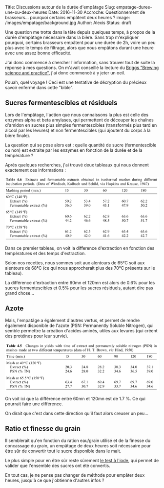Title: Discussions autour de la durée d'empâtage
Slug: empatage-duree-une-ou-deux-heures
Date: 2016-11-30
Accroche: Questionnement de brasseurs… pourquoi certains empâtent deux heures ?
image: /images/empatage/background.jpg
Author: Alexis
Status: draft

Une question me trotte dans la tête depuis quelques temps, à propos de la durée
d'empâtage nécessaire dans la bière. Sans trop m'expliquer pourquoi, certains
brasseurs empâtent pour une durée de 2h, voire un peu plus avec le temps de
filtrage, alors que nous empâtons durant une heure avec une assez bonne efficacité.

J'ai donc commencé à chercher l'information, sans trouver tout de suite la
réponse à mes questions. On m'avait conseillé la lecture du [Briggs "Brewing
science and
practice"](http://fars.itvhe.ac.ir/_fars/Documents/99ae7cc8-c9a8-4356-8d24-f6c208322cb7.pdf),
j'ai donc commencé à y jeter un oeil.

Pouah, quel voyage ! Ceci est une tentative de décryption du précieux savoir
enfermé dans cette "bible".

## Sucres fermentescibles et résiduels

Lors de l'empâtage, l'action que nous connaissons la plus est celle des enzymes
alpha et beta amylases, qui permettent de découper les chaînes d'amidon en sucres
plus simples fermentescibles (transformés plus tard en alcool par les levures) et
non fermentescibles (qui ajoutent du corps à la bière finale).

La question qui se pose alors est : quelle quantité de sucre (fermentescible ou
non) est extraite par les enzymes en fonction de la durée et de la température ?

Après quelques recherches, j'ai trouvé deux tableaux qui nous donnent
exactement ces informations :

![Potentiel d'extraction](/images/empatage/extraction-time.png)

Dans ce premier tableau, on voit la difference d'extraction en fonction
des températures et des temps d'extraction.

Selon nos recettes, nous sommes soit aux alentours de 65°C soit aux alentours
de 68°C (ce qui nous approcherait plus des 70°C présents sur le tableau).

La différence d'extraction entre 60mn et 120mn est alors de 0.6% pour les
sucres fermentescibles et 0.5% pour les sucres résiduels, autant dire pas grand
chose…

## Azote

Mais, l'empatâge a également d'autres vertus, et permet de rendre également
disponible de l'azote (PSN: Permanently Soluble Nitrogen),
qui semble permettre la création d'acides aminés,
utiles aux levures (qui créent des protéines pour leur survie).

![Potentiel d'extraction avec azote](/images/empatage/extraction-time-nitrogen.png)

On voit ici que la différence entre 60mn et 120mn est de 1.7 %. Ce qui pourrait
faire une différence.

On dirait que c'est dans cette direction qu'il faut alors creuser un peu…

## Ratio et finesse du grain

Il semblerait qu'en fonction du ration eau/grain utilisé et de la finesse du concassage
du grain, un empâtage de deux heures
soit nécessaire pour être sûr de convertir tout le sucre disponible dans le
malt.

Le plus simple pour en être sûr reste sûrement [le test
à l'iode](http://www.happybeertime.com/blog/2015/02/21/test-liode/), qui permet
de valider que l'ensemble des sucres ont été convertis.

En tout cas, je ne pense pas changer de méthode pour empâter deux heures,
jusqu'à ce que j'obtienne d'autres infos ?
